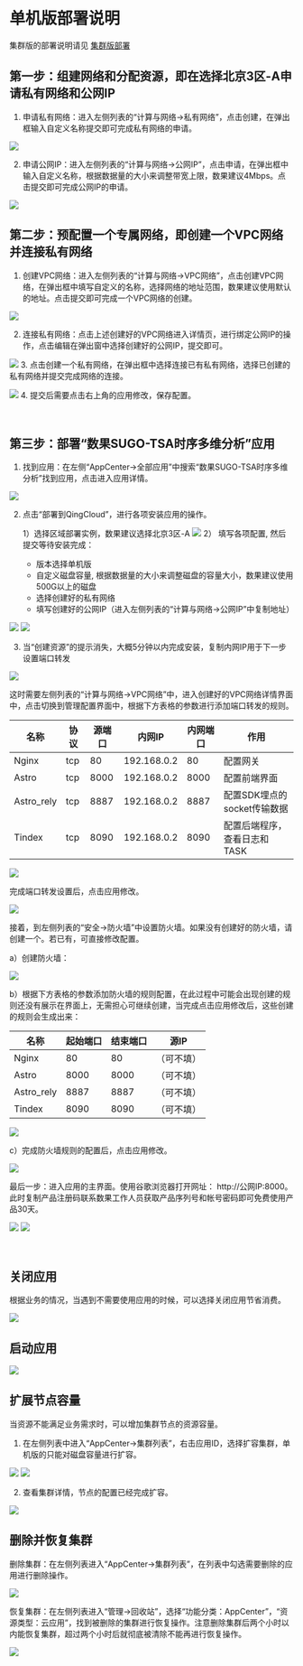 # 单机版部署说明

集群版的部署说明请见 [集群版部署](cluster.md)  

## 第一步：组建网络和分配资源，即在选择北京3区-A申请私有网络和公网IP
1. 申请私有网络：进入左侧列表的“计算与网络->私有网络”，点击创建，在弹出框输入自定义名称提交即可完成私有网络的申请。

![](/assets/qingcloud/stand-alone/sa-1.png)

2. 申请公网IP：进入左侧列表的“计算与网络->公网IP”，点击申请，在弹出框中输入自定义名称，根据数据量的大小来调整带宽上限，数果建议4Mbps。点击提交即可完成公网IP的申请。

![](/assets/qingcloud/stand-alone/sa-2.png)
 
## 第二步：预配置一个专属网络，即创建一个VPC网络并连接私有网络
1. 创建VPC网络：进入左侧列表的“计算与网络->VPC网络”，点击创建VPC网络，在弹出框中填写自定义的名称，选择网络的地址范围，数果建议使用默认的地址。点击提交即可完成一个VPC网络的创建。

![](/assets/qingcloud/stand-alone/sa-3.png)
 
2. 连接私有网络：点击上述创建好的VPC网络进入详情页，进行绑定公网IP的操作，点击编辑在弹出窗中选择创建好的公网IP，提交即可。

 ![](/assets/qingcloud/stand-alone/sa-4-1.png)
3. 点击创建一个私有网络，在弹出框中选择连接已有私有网络，选择已创建的私有网络并提交完成网络的连接。

 ![](/assets/qingcloud/stand-alone/sa-4.png)
4. 提交后需要点击右上角的应用修改，保存配置。

 
## 第三步：部署“数果SUGO-TSA时序多维分析”应用
1. 找到应用：在左侧“AppCenter->全部应用”中搜索“数果SUGO-TSA时序多维分析”找到应用，点击进入应用详情。

 ![](/assets/qingcloud/stand-alone/sa-5.png)

2. 点击“部署到QingCloud”，进行各项安装应用的操作。

    1）选择区域部署实例，数果建议选择北京3区-A
  ![](/assets/qingcloud/stand-alone/sa-6.png)
    2）	填写各项配置, 然后提交等待安装完成：
    * 版本选择单机版
    * 自定义磁盘容量, 根据数据量的大小来调整磁盘的容量大小，数果建议使用500G以上的磁盘
    * 选择创建好的私有网络
    * 填写创建好的公网IP（进入左侧列表的“计算与网络->公网IP”中复制地址）

  ![](/assets/qingcloud/stand-alone/sa-7.png)
   ![](/assets/qingcloud/stand-alone/sa-8.png)
    
3. 当“创建资源”的提示消失，大概5分钟以内完成安装，复制内网IP用于下一步设置端口转发

  ![](/assets/qingcloud/stand-alone/sa-9.png)

  这时需要左侧列表的“计算与网络->VPC网络”中，进入创建好的VPC网络详情界面中，点击切换到管理配置界面中，根据下方表格的参数进行添加端口转发的规则。

| 名称 | 协议 | 源端口 | 内网IP | 内网端口 | 作用 |
| ------ | ------ | ------ | ------ |------ |------ |
| Nginx | tcp | 80 | 192.168.0.2 | 80 | 配置网关
| Astro | tcp | 8000 | 192.168.0.2 | 8000 | 配置前端界面
| Astro_rely | tcp | 8887 | 192.168.0.2 | 8887 | 配置SDK埋点的socket传输数据
| Tindex | tcp | 8090 | 192.168.0.2 | 8090 | 配置后端程序，查看日志和TASK
				
 ![](/assets/qingcloud/stand-alone/sa-10.png) 


完成端口转发设置后，点击应用修改。

   ![](/assets/qingcloud/stand-alone/sa-11.png) 

接着，到左侧列表的“安全->防火墙”中设置防火墙。如果没有创建好的防火墙，请创建一个。若已有，可直接修改配置。

a）创建防火墙：

  ![](/assets/qingcloud/stand-alone/sa-12.png) 


b）根据下方表格的参数添加防火墙的规则配置，在此过程中可能会出现创建的规则还没有展示在界面上，无需担心可继续创建，当完成点击应用修改后，这些创建的规则会生成出来：

| 名称 | 起始端口 | 结束端口 | 源IP |
| ------ | ------ | ------ | ------ |
| Nginx | 80 | 80 | （可不填） |
| Astro | 8000 | 8000 | （可不填） |
| Astro_rely | 8887 | 8887 | （可不填） |
| Tindex | 8090 | 8090 | （可不填） |

  ![](/assets/qingcloud/stand-alone/sa-13.png) 
 

c）完成防火墙规则的配置后，点击应用修改。

![](/assets/qingcloud/stand-alone/sa-14.png) 

最后一步：进入应用的主界面。使用谷歌浏览器打开网址： http://公网IP:8000。此时复制产品注册码联系数果工作人员获取产品序列号和帐号密码即可免费使用产品30天。

![](/assets/qingcloud/stand-alone/sa-15.png) 
![](/assets/qingcloud/stand-alone/sa-16.png) 

 

 
## 关闭应用
根据业务的情况，当遇到不需要使用应用的时候，可以选择关闭应用节省消费。

 ![](/assets/qingcloud/stand-alone/sa-17.png) 


## 启动应用
  ![](/assets/qingcloud/stand-alone/sa-18.png) 


## 扩展节点容量
当资源不能满足业务需求时，可以增加集群节点的资源容量。

1. 在左侧列表中进入“AppCenter->集群列表”，右击应用ID，选择扩容集群，单机版的只能对磁盘容量进行扩容。

![](/assets/qingcloud/stand-alone/sa-19.png) 
![](/assets/qingcloud/stand-alone/sa-20.png) 
 

2. 查看集群详情，节点的配置已经完成扩容。

![](/assets/qingcloud/stand-alone/sa-22.png)  

## 删除并恢复集群

删除集群：在左侧列表进入“AppCenter->集群列表”，在列表中勾选需要删除的应用进行删除操作。

![](/assets/qingcloud/stand-alone/sa-23.png)  
 

恢复集群：在左侧列表进入“管理->回收站”，选择“功能分类：AppCenter”，“资源类型：云应用”，找到被删除的集群进行恢复操作。注意删除集群后两个小时以内能恢复集群，超过两个小时后就彻底被清除不能再进行恢复操作。

 ![](/assets/qingcloud/stand-alone/sa-24.png)  
